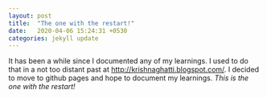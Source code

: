 ```yaml
---
layout: post
title:  "The one with the restart!"
date:   2020-04-06 15:24:31 +0530
categories: jekyll update
---
```


It has been a while since I documented any of my learnings. I used to do that in a not too distant past at http://krishnaghatti.blogspot.com/. I decided to move to github pages and hope to document my learnings.
_This is the one with the restart!_
